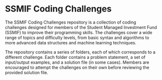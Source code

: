 # SSMIF Coding Challenges

The SSMIF Coding Challenges repository is a collection of coding challenges designed for members of the Student Managed Investment Fund (SSMIF) to improve their programming skills. The challenges cover a wide range of topics and difficulty levels, from basic syntax and algorithms to more advanced data structures and machine learning techniques.

The repository contains a series of folders, each of which corresponds to a different challenge. Each folder contains a problem statement, a set of input/output examples, and a solution file (in some cases). Members are encouraged to attempt the challenges on their own before reviewing the provided solution file.
